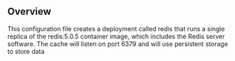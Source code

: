 ## Overview
This configuration file creates a deployment called redis that runs a single replica of the redis:5.0.5 container image, which includes the Redis server software. The cache will listen on port 6379 and will use persistent storage to store data
